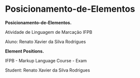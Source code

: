# Posicionamento-de-Elementos
<p><b>Posicionamento-de-Elementos.</b></p>
<p>Atividade de Linguagem de Marcação IFPB</p>
<p>Aluno: Renato Xavier da Silva Rodrigues</p>
<p> </p>
<p><b>Element Positions.</b></p>
<p>IFPB - Markup Language Course - Exam</p>
<p>Student: Renato Xavier da Silva Rodrigues</p>
